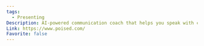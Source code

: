 ```yaml
---
tags:
  - Presenting
Description: AI-powered communication coach that helps you speak with confidence and clarity.
Link: https://www.poised.com/
Favorite: false
---
```

